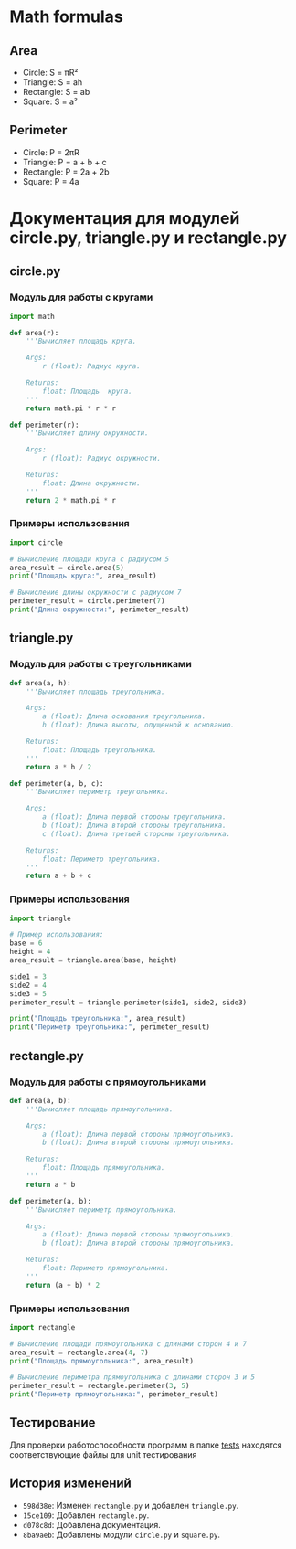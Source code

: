 # Math formulas
## Area
- Circle: S = πR²
- Triangle: S = ah
- Rectangle: S = ab
- Square: S = a²

## Perimeter
- Circle: P = 2πR
- Triangle: P = a + b + c
- Rectangle: P = 2a + 2b
- Square: P = 4a

# Документация для модулей circle.py, triangle.py и rectangle.py

## circle.py

### Модуль для работы с кругами

```python
import math

def area(r):
    '''Вычисляет площадь круга.

    Args:
        r (float): Радиус круга.

    Returns:
        float: Площадь  круга.
    '''
    return math.pi * r * r

def perimeter(r):
    '''Вычисляет длину окружности.

    Args:
        r (float): Радиус окружности.

    Returns:
        float: Длина окружности.
    '''
    return 2 * math.pi * r
```
### Примеры использования
```python
import circle

# Вычисление площади круга с радиусом 5
area_result = circle.area(5)
print("Площадь круга:", area_result)

# Вычисление длины окружности с радиусом 7
perimeter_result = circle.perimeter(7)
print("Длина окружности:", perimeter_result)
```

## triangle.py

### Модуль для работы с треугольниками

```python
def area(a, h):
    '''Вычисляет площадь треугольника.

    Args:
        a (float): Длина основания треугольника.
        h (float): Длина высоты, опущенной к основанию.

    Returns:
        float: Площадь треугольника.
    '''
    return a * h / 2

def perimeter(a, b, c):
    '''Вычисляет периметр треугольника.

    Args:
        a (float): Длина первой стороны треугольника.
        b (float): Длина второй стороны треугольника.
        c (float): Длина третьей стороны треугольника.

    Returns:
        float: Периметр треугольника.
    '''
    return a + b + c
```
### Примеры использования
```python
import triangle

# Пример использования:
base = 6
height = 4
area_result = triangle.area(base, height)

side1 = 3
side2 = 4
side3 = 5
perimeter_result = triangle.perimeter(side1, side2, side3)

print("Площадь треугольника:", area_result)
print("Периметр треугольника:", perimeter_result)
```
## rectangle.py

### Модуль для работы с прямоугольниками

```python
def area(a, b):
    '''Вычисляет площадь прямоугольника.

    Args:
        a (float): Длина первой стороны прямоугольника.
        b (float): Длина второй стороны прямоугольника.

    Returns:
        float: Площадь прямоугольника.
    '''
    return a * b

def perimeter(a, b):
    '''Вычисляет периметр прямоугольника.

    Args:
        a (float): Длина первой стороны прямоугольника.
        b (float): Длина второй стороны прямоугольника.

    Returns:
        float: Периметр прямоугольника.
    '''
    return (a + b) * 2
```
### Примеры использования
```python
import rectangle

# Вычисление площади прямоугольника с длинами сторон 4 и 7
area_result = rectangle.area(4, 7)
print("Площадь прямоугольника:", area_result)

# Вычисление периметра прямоугольника с длинами сторон 3 и 5
perimeter_result = rectangle.perimeter(3, 5)
print("Периметр прямоугольника:", perimeter_result)
```

## Тестирование
Для проверки работоспособности программ в папке [tests](../tests) находятся соответствующие файлы для unit тестирования

## История изменений

- `598d38e`: Изменен `rectangle.py` и добавлен `triangle.py`.
- `15ce109`: Добавлен `rectangle.py`.
- `d078c8d`: Добавлена документация.
- `8ba9aeb`: Добавлены модули `circle.py` и `square.py`.

